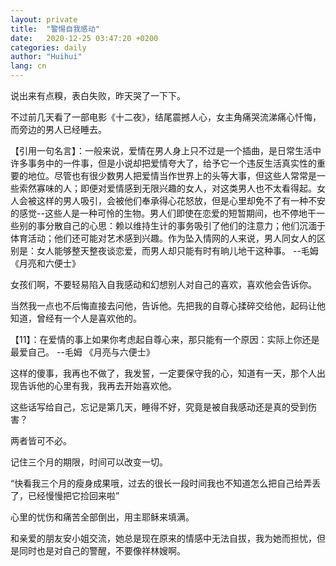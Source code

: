 ```yaml
---
layout: private
title:  "警惕自我感动"
date:   2020-12-25 03:47:20 +0200
categories: daily
author: "Huihui"
lang: cn
---
```


说出来有点糗，表白失败，昨天哭了一下下。

不过前几天看了一部电影《十二夜》，结尾震撼人心，女主角痛哭流涕痛心忏悔，而旁边的男人已经睡去。

【引用一句名言】：一般来说，爱情在男人身上只不过是一个插曲，是日常生活中许多事务中的一件事，但是小说却把爱情夸大了，给予它一个违反生活真实性的重要的地位。尽管也有很少数男人把爱情当作世界上的头等大事，但这些人常常是一些索然寡味的人；即便对爱情感到无限兴趣的女人，对这类男人也不太看得起。女人会被这样的男人吸引，会被他们奉承得心花怒放，但是心里却免不了有一种不安的感觉--这些人是一种可怜的生物。男人们即使在恋爱的短暂期间，也不停地干一些别的事分散自己的心思：赖以维持生计的事务吸引了他们的注意力；他们沉湎于体育活动；他们还可能对艺术感到兴趣。作为坠入情网的人来说，男人同女人的区别是：女人能够整天整夜谈恋爱，而男人却只能有时有晌儿地干这种事。 --毛姆 《月亮和六便士》

女孩们啊，不要轻易陷入自我感动和幻想别人对自己的喜欢，喜欢他会告诉你。

当然我一点也不后悔直接去问他，告诉他。先把我的自尊心揉碎交给他，起码让他知道，曾经有一个人是喜欢他的。

【11】：在爱情的事上如果你考虑起自尊心来，那只能有一个原因：实际上你还是最爱自己。 --毛姆 《月亮与六便士》

这样的傻事，我再也不做了，我发誓，一定要保守我的心，知道有一天，那个人出现告诉他的心里有我，我再去开始喜欢他。

这些话写给自己，忘记是第几天，睡得不好，究竟是被自我感动还是真的受到伤害？

两者皆可不必。

记住三个月的期限，时间可以改变一切。

“快看我三个月的瘦身成果哦，过去的很长一段时间我也不知道怎么把自己给弄丢了，已经慢慢把它捡回来啦”

心里的忧伤和痛苦全部倒出，用主耶稣来填满。

和亲爱的朋友安小姐交流，她总是现在原来的情感中无法自拔，我为她而担忧，但是同时也是对自己的警醒，不要像祥林嫂啊。
